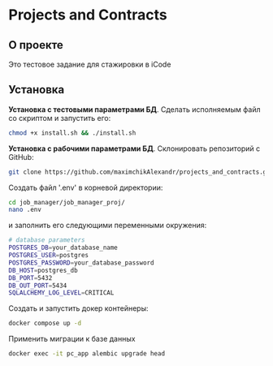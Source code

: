# Projects and Contracts 
## О проекте

Это тестовое задание для стажировки в iCode

## Установка

**Установка с тестовыми параметрами БД**. Сделать исполняемым файл со скриптом 
 и запустить его:

```sh
chmod +x install.sh && ./install.sh
```

**Установка с рабочими параметрами БД**. Склонировать репозиторий с GitHub:

```sh
git clone https://github.com/maximchikAlexandr/projects_and_contracts.git
```

Создать файл '.env' в корневой директории:

```sh
cd job_manager/job_manager_proj/
nano .env
```

и заполнить его следующими переменными окружения:

```sh
# database parameters
POSTGRES_DB=your_database_name
POSTGRES_USER=postgres
POSTGRES_PASSWORD=your_database_password
DB_HOST=postgres_db
DB_PORT=5432
DB_OUT_PORT=5434
SQLALCHEMY_LOG_LEVEL=CRITICAL
```

Создать и запустить докер контейнеры:

```sh
docker compose up -d
```

Применить миграции к базе данных

```sh
docker exec -it pc_app alembic upgrade head
```
